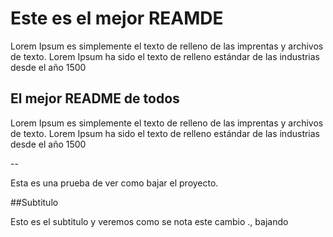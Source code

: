 # Este es el mejor REAMDE

Lorem Ipsum es simplemente el texto de relleno de las imprentas y archivos de texto. Lorem Ipsum ha sido el texto de relleno estándar de las industrias desde el año 1500

## El mejor README de todos

Lorem Ipsum es simplemente el texto de relleno de las imprentas y archivos de texto. Lorem Ipsum ha sido el texto de relleno estándar de las industrias desde el año 1500

--

Esta es una prueba de ver como bajar el proyecto.

##Subtitulo

Esto es el subtitulo y veremos como se nota este cambio ., bajando
